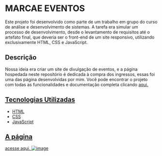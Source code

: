 # MARCAE EVENTOS

Este projeto foi desenvolvido como parte de um trabalho em grupo do curso de análise e desenvolvimento de sistemas. A tarefa era simular um processo de desenvolvimento, desde o levantamento de requisitos até o artefato final, que deveria ser o front-end de um site responsivo, utilizando exclusivamente HTML, CSS e JavaScript.

## Descrição

Nossa ideia era criar um site de divulgação de eventos, e a página hospedada neste repositório é dedicada à compra dos ingressos, essas foi uma das página desenvolvidas por mim. Você pode encontrar o projeto com todas as funcionalidades e documentação completa clicando <a href="https://github.com/ICEI-PUC-Minas-PMV-ADS/ADS-EIXO-1-MARCAE">aqui.

## Tecnologias Utilizadas

- HTML
- CSS
- JavaScript

## A página
acesse <a href="https://riniel-rodrigo.github.io/MARCAE-Pagina-de-compra/">aqui.
![image](https://github.com/riniel-rodrigo/MARCAE-Pagina-de-compra/assets/80684745/b047f08d-5034-4220-8a59-c29db91c9db8)
